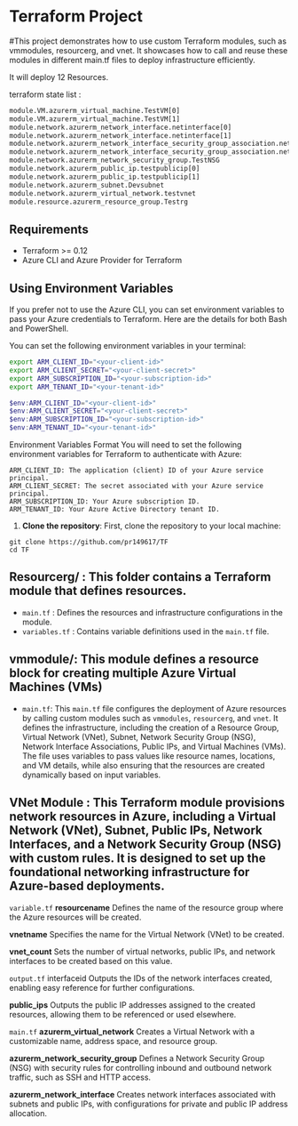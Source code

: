 # Terraform Project

#This project demonstrates how to use custom Terraform modules, such as vmmodules, resourcerg, and vnet. It showcases how to call and reuse these modules in different main.tf files to deploy infrastructure efficiently.

It will deploy 12 Resources.

terraform state list   :
```bash
module.VM.azurerm_virtual_machine.TestVM[0]  
module.VM.azurerm_virtual_machine.TestVM[1]
module.network.azurerm_network_interface.netinterface[0]
module.network.azurerm_network_interface.netinterface[1]
module.network.azurerm_network_interface_security_group_association.netinterfaceSGassociation[0]
module.network.azurerm_network_interface_security_group_association.netinterfaceSGassociation[1]
module.network.azurerm_network_security_group.TestNSG
module.network.azurerm_public_ip.testpublicip[0]
module.network.azurerm_public_ip.testpublicip[1]
module.network.azurerm_subnet.Devsubnet
module.network.azurerm_virtual_network.testvnet
module.resource.azurerm_resource_group.Testrg
```

## Requirements

- Terraform >= 0.12
- Azure CLI and Azure Provider for Terraform

## Using Environment Variables

If you prefer not to use the Azure CLI, you can set environment variables to pass your Azure credentials to Terraform. Here are the details for both Bash and PowerShell.

You can set the following environment variables in your terminal:

```bash
export ARM_CLIENT_ID="<your-client-id>"
export ARM_CLIENT_SECRET="<your-client-secret>"
export ARM_SUBSCRIPTION_ID="<your-subscription-id>"
export ARM_TENANT_ID="<your-tenant-id>"
```


```PowerShell
$env:ARM_CLIENT_ID="<your-client-id>"
$env:ARM_CLIENT_SECRET="<your-client-secret>"
$env:ARM_SUBSCRIPTION_ID="<your-subscription-id>"
$env:ARM_TENANT_ID="<your-tenant-id>"
```

Environment Variables Format
You will need to set the following environment variables for Terraform to authenticate with Azure:
```
ARM_CLIENT_ID: The application (client) ID of your Azure service principal.
ARM_CLIENT_SECRET: The secret associated with your Azure service principal.
ARM_SUBSCRIPTION_ID: Your Azure subscription ID.
ARM_TENANT_ID: Your Azure Active Directory tenant ID.
```



  1. **Clone the repository**:
     First, clone the repository to your local machine:


    git clone https://github.com/pr149617/TF
    cd TF 

## **Resourcerg/** : This folder contains a Terraform module that defines resources.

  - `main.tf` : Defines the resources and infrastructure configurations in the module.
  - `variables.tf` : Contains variable definitions used in the `main.tf` file.

## **vmmodule/**: This module defines a resource block for creating multiple Azure Virtual Machines (VMs)

- `main.tf`: This `main.tf` file configures the deployment of Azure resources by calling custom modules such as `vmmodules`, `resourcerg`, and `vnet`. It defines the infrastructure, including the creation of a Resource Group, Virtual Network (VNet), Subnet, Network Security Group (NSG), Network Interface Associations, Public IPs, and Virtual Machines (VMs). The file uses variables to pass values like resource names, locations, and VM details, while also ensuring that the resources are created dynamically based on input variables.

## **VNet Module** : This Terraform module provisions network resources in Azure, including a Virtual Network (VNet), Subnet, Public IPs, Network Interfaces, and a Network Security Group (NSG) with custom rules. It is designed to set up the foundational networking infrastructure for Azure-based deployments.

`variable.tf`
**resourcename**
Defines the name of the resource group where the Azure resources will be created.

**vnetname**
Specifies the name for the Virtual Network (VNet) to be created.

**vnet_count**
Sets the number of virtual networks, public IPs, and network interfaces to be created based on this value.

`output.tf`
interfaceid
Outputs the IDs of the network interfaces created, enabling easy reference for further configurations.

**public_ips**
Outputs the public IP addresses assigned to the created resources, allowing them to be referenced or used elsewhere.

`main.tf`
**azurerm_virtual_network**
Creates a Virtual Network with a customizable name, address space, and resource group.

**azurerm_network_security_group**
Defines a Network Security Group (NSG) with security rules for controlling inbound and outbound network traffic, such as SSH and HTTP access.

**azurerm_network_interface**
Creates network interfaces associated with subnets and public IPs, with configurations for private and public IP address allocation.

